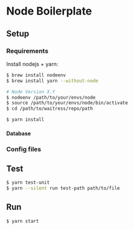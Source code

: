 # Node Boilerplate

## Setup

### Requirements
Install nodejs + yarn:
```bash
$ brew install nodeenv
$ brew install yarn --without-node

# Node Version X.Y
$ nodeenv /path/to/your/envs/node
$ source /path/to/your/envs/node/bin/activate
$ cd /path/to/waitress/repo/path

$ yarn install
```

#### Database

### Config files


## Test
```bash
$ yarn test-unit
$ yarn --silent run test-path path/to/file
```

## Run
```bash
$ yarn start
```
